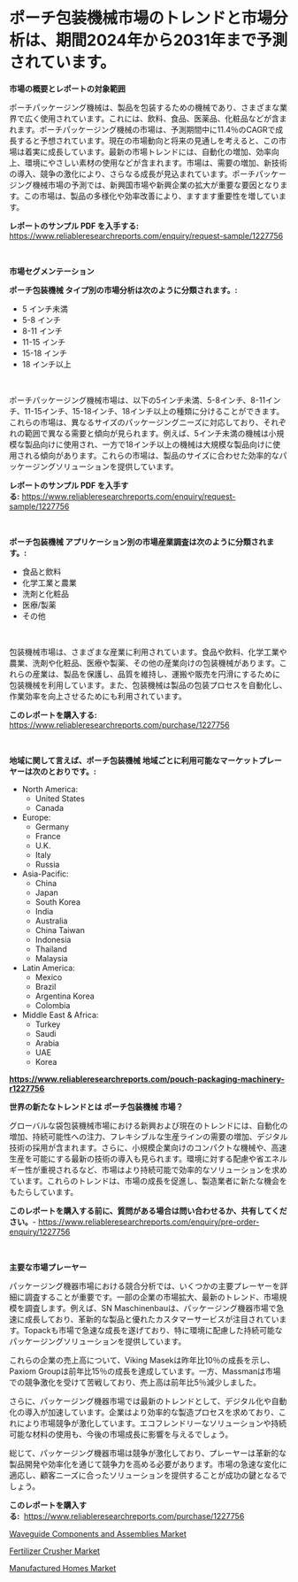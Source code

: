 <p><h1>ポーチ包装機械市場のトレンドと市場分析は、期間2024年から2031年まで予測されています。</h1></p><p><strong>市場の概要とレポートの対象範囲</strong></p>
<p><p>ポーチパッケージング機械は、製品を包装するための機械であり、さまざまな業界で広く使用されています。これには、飲料、食品、医薬品、化粧品などが含まれます。ポーチパッケージング機械の市場は、予測期間中に11.4％のCAGRで成長すると予想されています。現在の市場動向と将来の見通しを考えると、この市場は着実に成長しています。最新の市場トレンドには、自動化の増加、効率向上、環境にやさしい素材の使用などが含まれます。市場は、需要の増加、新技術の導入、競争の激化により、さらなる成長が見込まれています。ポーチパッケージング機械市場の予測では、新興国市場や新興企業の拡大が重要な要因となります。この市場は、製品の多様化や効率改善により、ますます重要性を増しています。</p></p>
<p><strong>レポートのサンプル PDF を入手する:</strong> <a href="https://www.reliableresearchreports.com/enquiry/request-sample/1227756">https://www.reliableresearchreports.com/enquiry/request-sample/1227756</a></p>
<p>&nbsp;</p>
<p><strong>市場セグメンテーション</strong></p>
<p><strong>ポーチ包装機械 タイプ別の市場分析は次のように分類されます。:</strong></p>
<p><ul><li>5 インチ未満</li><li>5-8 インチ</li><li>8-11 インチ</li><li>11-15 インチ</li><li>15-18 インチ</li><li>18 インチ以上</li></ul></p>
<p>&nbsp;</p>
<p><p>ポーチパッケージング機械市場は、以下の5インチ未満、5-8インチ、8-11インチ、11-15インチ、15-18インチ、18インチ以上の種類に分けることができます。これらの市場は、異なるサイズのパッケージングニーズに対応しており、それぞれの範囲で異なる需要と傾向が見られます。例えば、5インチ未満の機械は小規模な製品向けに使用され、一方で18インチ以上の機械は大規模な製品向けに使用される傾向があります。これらの市場は、製品のサイズに合わせた効率的なパッケージングソリューションを提供しています。</p></p>
<p><strong>レポートのサンプル PDF を入手する:</strong>&nbsp;<a href="https://www.reliableresearchreports.com/enquiry/request-sample/1227756">https://www.reliableresearchreports.com/enquiry/request-sample/1227756</a></p>
<p>&nbsp;</p>
<p><strong> ポーチ包装機械 アプリケーション別の市場産業調査は次のように分類されます。:</strong></p>
<p><ul><li>食品と飲料</li><li>化学工業と農業</li><li>洗剤と化粧品</li><li>医療/製薬</li><li>その他</li></ul></p>
<p>&nbsp;</p>
<p><p>包装機械市場は、さまざまな産業に利用されています。食品や飲料、化学工業や農業、洗剤や化粧品、医療や製薬、その他の産業向けの包装機械があります。これらの産業は、製品を保護し、品質を維持し、運搬や販売を円滑にするために包装機械を利用しています。また、包装機械は製品の包装プロセスを自動化し、作業効率を向上させるためにも利用されています。</p></p>
<p><strong>このレポートを購入する:</strong>&nbsp; <a href="https://www.reliableresearchreports.com/purchase/1227756">https://www.reliableresearchreports.com/purchase/1227756</a></p>
<p>&nbsp;</p>
<p><strong>地域に関して言えば、ポーチ包装機械 地域ごとに利用可能なマーケットプレーヤーは次のとおりです。:</strong></p>
<p><ul>
    <li>
        North America:
        <ul>
            <li>United States</li>
            <li>Canada</li>
        </ul>
    </li>
    <li>
        Europe:
        <ul>
            <li>Germany</li>
            <li>France</li>
            <li>U.K.</li>
            <li>Italy</li>
            <li>Russia</li>
        </ul>
    </li>
    <li>
        Asia-Pacific:
        <ul>
            <li>China</li>
            <li>Japan</li>
            <li>South Korea</li>
            <li>India</li>
            <li>Australia</li>
            <li>China Taiwan</li>
            <li>Indonesia</li>
            <li>Thailand</li>
            <li>Malaysia</li>
        </ul>
    </li>
    <li>
        Latin America:
        <ul>
            <li>Mexico</li>
            <li>Brazil</li>
            <li>Argentina Korea</li>
            <li>Colombia</li>
        </ul>
    </li>
    <li>
        Middle East & Africa:
        <ul>
            <li>Turkey</li>
            <li>Saudi</li>
            <li>Arabia</li>
            <li>UAE</li>
            <li>Korea</li>
        </ul>
    </li>
    </ul></p>
<p><strong><a href="https://www.reliableresearchreports.com/pouch-packaging-machinery-r1227756">https://www.reliableresearchreports.com/pouch-packaging-machinery-r1227756</a></strong>&nbsp;</p>
<p><strong>世界の新たなトレンドとは ポーチ包装機械 市場？</strong></p>
<p><p>グローバルな袋包装機械市場における新興および現在のトレンドには、自動化の増加、持続可能性への注力、フレキシブルな生産ラインの需要の増加、デジタル技術の採用が含まれます。さらに、小規模企業向けのコンパクトな機械や、高速生産を可能にする最新の技術の導入も見られます。環境に対する配慮や省エネルギー性が重視されるなど、市場はより持続可能で効率的なソリューションを求めています。これらのトレンドは、市場の成長を促進し、製造業者に新たな機会をもたらしています。</p></p>
<p><strong>このレポートを購入する前に、質問がある場合は問い合わせるか、共有してください。</strong>- <a href="https://www.reliableresearchreports.com/enquiry/pre-order-enquiry/1227756">https://www.reliableresearchreports.com/enquiry/pre-order-enquiry/1227756</a></p>
<p>&nbsp;</p>
<p><strong>主要な市場プレーヤー</strong></p>
<p><p>パッケージング機器市場における競合分析では、いくつかの主要プレーヤーを詳細に調査することが重要です。一部の企業の市場拡大、最新のトレンド、市場規模を調査します。例えば、SN Maschinenbauは、パッケージング機器市場で急速に成長しており、革新的な製品と優れたカスタマーサービスが注目されています。Topackも市場で急速な成長を遂げており、特に環境に配慮した持続可能なパッケージングソリューションを提供しています。</p><p>これらの企業の売上高について、Viking Masekは昨年比10％の成長を示し、Paxiom Groupは前年比15％の成長を達成しています。一方、Massmanは市場での競争激化を受けて苦戦しており、売上高は前年比5％減少しました。</p><p>さらに、パッケージング機器市場では最新のトレンドとして、デジタル化や自動化の導入が加速しています。企業はより効率的な製造プロセスを求めており、これにより市場競争が激化しています。エコフレンドリーなソリューションや持続可能な材料の使用も、今後の市場成長に影響を与えるでしょう。</p><p>総じて、パッケージング機器市場は競争が激化しており、プレーヤーは革新的な製品開発や効率化を通じて競争力を高める必要があります。市場の急速な変化に適応し、顧客ニーズに合ったソリューションを提供することが成功の鍵となるでしょう。</p></p>
<p><strong>このレポートを購入する:</strong>&nbsp;&nbsp;<a href="https://www.reliableresearchreports.com/purchase/1227756">https://www.reliableresearchreports.com/purchase/1227756</a></p>
<p><p><a href="https://github.com/ruddyyedelwadw/Market-Research-Report-List-2/blob/main/waveguide-components-and-assemblies-market.md">Waveguide Components and Assemblies Market</a></p><p><a href="https://github.com/jaidynmorantestelletmjzya/Market-Research-Report-List-2/blob/main/fertilizer-crusher-market.md">Fertilizer Crusher Market</a></p><p><a href="https://github.com/juniordelafrance/Market-Research-Report-List-3/blob/main/manufactured-homes-market.md">Manufactured Homes Market</a></p></p>
